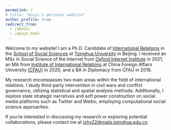 ```yaml
---
permalink: /
# title: "Huiyi's personal website"
author_profile: true
redirect_from: 
  - /about/
  - /about.html
---
```


Welcome to my website! I am a Ph.D. Candidate of [International Relations](https://www.dir.tsinghua.edu.cn/) in the [School of Social Sciences](https://www.sss.tsinghua.edu.cn) at [Tsinghua University](https://www.tsinghua.edu.cn) in Beijing. I received an MSc in Social Science of the Internet from [Oxford Internet Institute](https://www.oii.ox.ac.uk/) in 2021, an MA from [Institute of International Relations](https://iir.cfau.edu.cn/) at China Foreign Affairs University [(CFAU)](https://en.cfau.edu.cn/) in 2020, and a BA in Diplomacy from CFAU in 2018.

My research encompasses two main areas within the field of international relations. I study third-party intervention in civil wars and conflict governance, utilizing statistical and spatial analysis methods. Additionally, I explore state strategic narratives and soft power construction on social media platforms such as Twitter and Weibo, employing computational social science approaches.

If you’re interested in discussing my research or exploring potential collaborations, please contact me at <lvhy22@mails.tsinghua.edu.cn>.


